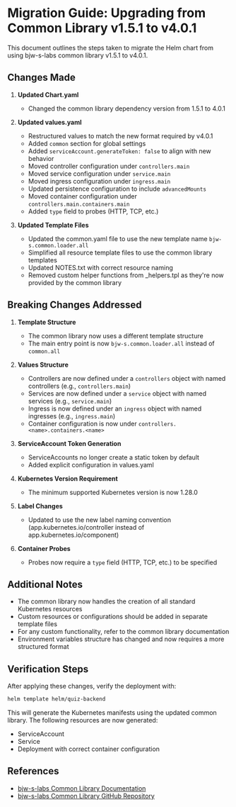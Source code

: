 # Migration Guide: Upgrading from Common Library v1.5.1 to v4.0.1

This document outlines the steps taken to migrate the Helm chart from using bjw-s-labs common library v1.5.1 to v4.0.1.

## Changes Made

1. **Updated Chart.yaml**
   - Changed the common library dependency version from 1.5.1 to 4.0.1

2. **Updated values.yaml**
   - Restructured values to match the new format required by v4.0.1
   - Added `common` section for global settings
   - Added `serviceAccount.generateToken: false` to align with new behavior
   - Moved controller configuration under `controllers.main`
   - Moved service configuration under `service.main`
   - Moved ingress configuration under `ingress.main`
   - Updated persistence configuration to include `advancedMounts`
   - Moved container configuration under `controllers.main.containers.main`
   - Added `type` field to probes (HTTP, TCP, etc.)

3. **Updated Template Files**
   - Updated the common.yaml file to use the new template name `bjw-s.common.loader.all`
   - Simplified all resource template files to use the common library templates
   - Updated NOTES.txt with correct resource naming
   - Removed custom helper functions from _helpers.tpl as they're now provided by the common library

## Breaking Changes Addressed

1. **Template Structure**
   - The common library now uses a different template structure
   - The main entry point is now `bjw-s.common.loader.all` instead of `common.all`

2. **Values Structure**
   - Controllers are now defined under a `controllers` object with named controllers (e.g., `controllers.main`)
   - Services are now defined under a `service` object with named services (e.g., `service.main`)
   - Ingress is now defined under an `ingress` object with named ingresses (e.g., `ingress.main`)
   - Container configuration is now under `controllers.<name>.containers.<name>`

3. **ServiceAccount Token Generation**
   - ServiceAccounts no longer create a static token by default
   - Added explicit configuration in values.yaml

4. **Kubernetes Version Requirement**
   - The minimum supported Kubernetes version is now 1.28.0

5. **Label Changes**
   - Updated to use the new label naming convention (app.kubernetes.io/controller instead of app.kubernetes.io/component)

6. **Container Probes**
   - Probes now require a `type` field (HTTP, TCP, etc.) to be specified

## Additional Notes

- The common library now handles the creation of all standard Kubernetes resources
- Custom resources or configurations should be added in separate template files
- For any custom functionality, refer to the common library documentation
- Environment variables structure has changed and now requires a more structured format

## Verification Steps

After applying these changes, verify the deployment with:

```bash
helm template helm/quiz-backend
```

This will generate the Kubernetes manifests using the updated common library. The following resources are now generated:
- ServiceAccount
- Service
- Deployment with correct container configuration

## References

- [bjw-s-labs Common Library Documentation](https://bjw-s-labs.github.io/helm-charts/docs/common-library/introduction/)
- [bjw-s-labs Common Library GitHub Repository](https://github.com/bjw-s-labs/helm-charts)